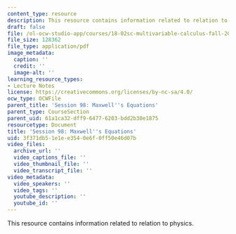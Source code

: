 ```yaml
---
content_type: resource
description: This resource contains information related to relation to physics.
draft: false
file: /ol-ocw-studio-app/courses/18-02sc-multivariable-calculus-fall-2010/3f371db51e1ee3540e6f0ff50e46d07b_MIT18_02SC_MNotes_v15.2to3.pdf
file_size: 128362
file_type: application/pdf
image_metadata:
  caption: ''
  credit: ''
  image-alt: ''
learning_resource_types:
- Lecture Notes
license: https://creativecommons.org/licenses/by-nc-sa/4.0/
ocw_type: OCWFile
parent_title: 'Session 98: Maxwell''s Equations'
parent_type: CourseSection
parent_uid: 61a1ca32-dff9-6477-6203-bdd2b30e1875
resourcetype: Document
title: 'Session 98: Maxwell''s Equations'
uid: 3f371db5-1e1e-e354-0e6f-0ff50e46d07b
video_files:
  archive_url: ''
  video_captions_file: ''
  video_thumbnail_file: ''
  video_transcript_file: ''
video_metadata:
  video_speakers: ''
  video_tags: ''
  youtube_description: ''
  youtube_id: ''
---
```

This resource contains information related to relation to physics.